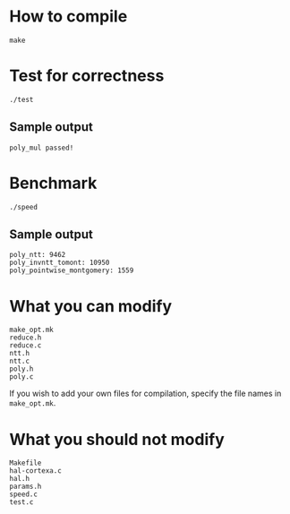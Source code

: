 

# How to compile
```
make
```

# Test for correctness
```
./test
```

## Sample output
```
poly_mul passed!
```

# Benchmark
```
./speed
```

## Sample output
```
poly_ntt: 9462
poly_invntt_tomont: 10950
poly_pointwise_montgomery: 1559
```

# What you can modify
```
make_opt.mk
reduce.h
reduce.c
ntt.h
ntt.c
poly.h
poly.c
```
If you wish to add your own files for compilation, specify the file names in `make_opt.mk`.

# What you should not modify
```
Makefile
hal-cortexa.c
hal.h
params.h
speed.c
test.c
```




